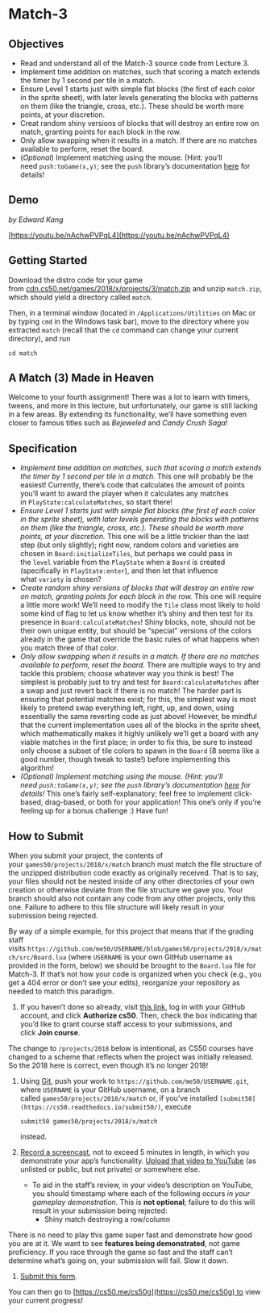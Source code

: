 # Match-3

## **Objectives**

- Read and understand all of the Match-3 source code from Lecture 3.
- Implement time addition on matches, such that scoring a match extends the timer by 1 second per tile in a match.
- Ensure Level 1 starts just with simple flat blocks (the first of each color in the sprite sheet), with later levels generating the blocks with patterns on them (like the triangle, cross, etc.). These should be worth more points, at your discretion.
- Creat random shiny versions of blocks that will destroy an entire row on match, granting points for each block in the row.
- Only allow swapping when it results in a match. If there are no matches available to perform, reset the board.
- (*Optional*) Implement matching using the mouse. (Hint: you’ll need `push:toGame(x,y)`; see the `push` library’s documentation [here](https://github.com/Ulydev/push) for details!

## **Demo**

*by Edward Kang*

[https://youtu.be/nAchwPVPqL4](https://youtu.be/nAchwPVPqL4)

## **Getting Started**

Download the distro code for your game from [cdn.cs50.net/games/2018/x/projects/3/match.zip](https://cdn.cs50.net/games/2018/x/projects/3/match.zip) and unzip `match.zip`, which should yield a directory called `match`.

Then, in a terminal window (located in `/Applications/Utilities` on Mac or by typing `cmd` in the Windows task bar), move to the directory where you extracted `match` (recall that the `cd` command can change your current directory), and run

`cd match`

## **A Match (3) Made in Heaven**

Welcome to your fourth assignment! There was a lot to learn with timers, tweens, and more in this lecture, but unfortunately, our game is still lacking in a few areas. By extending its functionality, we’ll have something even closer to famous titles such as *Bejeweled* and *Candy Crush Saga*!

## **Specification**

- *Implement time addition on matches, such that scoring a match extends the timer by 1 second per tile in a match.* This one will probably be the easiest! Currently, there’s code that calculates the amount of points you’ll want to award the player when it calculates any matches in `PlayState:calculateMatches`, so start there!
- *Ensure Level 1 starts just with simple flat blocks (the first of each color in the sprite sheet), with later levels generating the blocks with patterns on them (like the triangle, cross, etc.). These should be worth more points, at your discretion.* This one will be a little trickier than the last step (but only slightly); right now, random colors and varieties are chosen in `Board:initializeTiles`, but perhaps we could pass in the `level` variable from the `PlayState` when a `Board` is created (specifically in `PlayState:enter`), and then let that influence what `variety` is chosen?
- *Create random shiny versions of blocks that will destroy an entire row on match, granting points for each block in the row.* This one will require a little more work! We’ll need to modify the `Tile` class most likely to hold some kind of flag to let us know whether it’s shiny and then test for its presence in `Board:calculateMatches`! Shiny blocks, note, should not be their own unique entity, but should be “special” versions of the colors already in the game that override the basic rules of what happens when you match three of that color.
- *Only allow swapping when it results in a match. If there are no matches available to perform, reset the board.* There are multiple ways to try and tackle this problem; choose whatever way you think is best! The simplest is probably just to try and test for `Board:calculateMatches` after a swap and just revert back if there is no match! The harder part is ensuring that potential matches exist; for this, the simplest way is most likely to pretend swap everything left, right, up, and down, using essentially the same reverting code as just above! However, be mindful that the current implementation uses all of the blocks in the sprite sheet, which mathematically makes it highly unlikely we’ll get a board with any viable matches in the first place; in order to fix this, be sure to instead only choose a subset of tile colors to spawn in the `Board` (8 seems like a good number, though tweak to taste!) before implementing this algorithm!
- *(*Optional*) Implement matching using the mouse. (Hint: you’ll need `push:toGame(x,y)`; see the `push` library’s documentation [here](https://github.com/Ulydev/push) for details!* This one’s fairly self-explanatory; feel free to implement click-based, drag-based, or both for your application! This one’s only if you’re feeling up for a bonus challenge :) Have fun!

## **How to Submit**

When you submit your project, the contents of your `games50/projects/2018/x/match` branch must match the file structure of the unzipped distribution code exactly as originally received. That is to say, your files should not be nested inside of any other directories of your own creation or otherwise deviate from the file structure we gave you. Your branch should also not contain any code from any other projects, only this one. Failure to adhere to this file structure will likely result in your submission being rejected.

By way of a simple example, for this project that means that if the grading staff visits `https://github.com/me50/USERNAME/blob/games50/projects/2018/x/match/src/Board.lua` (where `USERNAME` is your own GitHub username as provided in the form, below) we should be brought to the `Board.lua` file for Match-3. If that’s not how your code is organized when you check (e.g., you get a 404 error or don’t see your edits), reorganize your repository as needed to match this paradigm.

1. If you haven’t done so already, visit [this link](https://submit.cs50.io/invites/46e6f2ea29954ce9bb1bdc478a440055), log in with your GitHub account, and click **Authorize cs50**. Then, check the box indicating that you’d like to grant course staff access to your submissions, and click **Join course**.

The change to `/projects/2018` below is intentional, as CS50 courses have changed to a scheme that reflects when the project was initially released. So the 2018 here is correct, even though it’s no longer 2018!

1. Using [Git](https://git-scm.com/downloads), push your work to `https://github.com/me50/USERNAME.git`, where `USERNAME` is your GitHub username, on a branch called `games50/projects/2018/x/match` or, if you’ve installed `[submit50](https://cs50.readthedocs.io/submit50/)`, execute
    
    `submit50 games50/projects/2018/x/match`
    
    instead.
    
2. [Record a screencast](https://www.howtogeek.com/205742/how-to-record-your-windows-mac-linux-android-or-ios-screen/), not to exceed 5 minutes in length, in which you demonstrate your app’s functionality. [Upload that video to YouTube](https://www.youtube.com/upload) (as unlisted or public, but not private) or somewhere else.
    - To aid in the staff’s review, in your video’s description on YouTube, you should timestamp where each of the following occurs *in your gameplay demonstration*. This is **not optional**; failure to do this will result in your submission being rejected:
        - Shiny match destroying a row/column

There is no need to play this game super fast and demonstrate how good you are at it. We want to see **features being demonstrated**, not game proficiency. If you race through the game so fast and the staff can’t determine what’s going on, your submission will fail. Slow it down.

1. [Submit this form](https://forms.cs50.io/7e0b9232-5a5f-4d8d-9d29-c36cf375aec7).

You can then go to [https://cs50.me/cs50g](https://cs50.me/cs50g) to view your current progress!